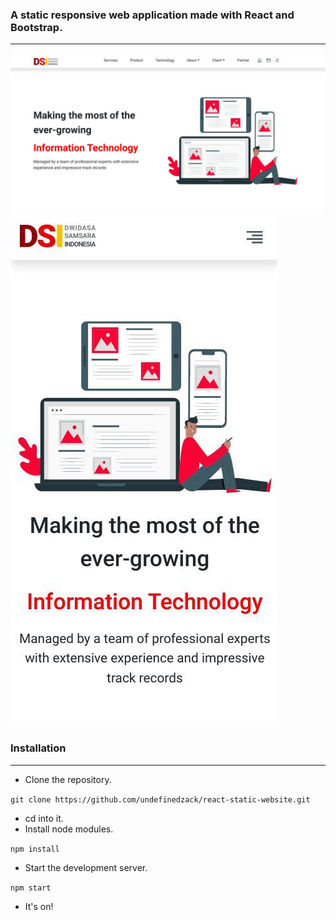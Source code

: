 

### A static responsive web application made with React and Bootstrap.

---

<img src="Images/1.jpg" />
<img src="Images/2.jpg" />

### Installation

---

- Clone the repository.

`git clone https://github.com/undefinedzack/react-static-website.git`

- cd into it.
- Install node modules.

`npm install`
  
- Start the development server.

`npm start`

- It's on!